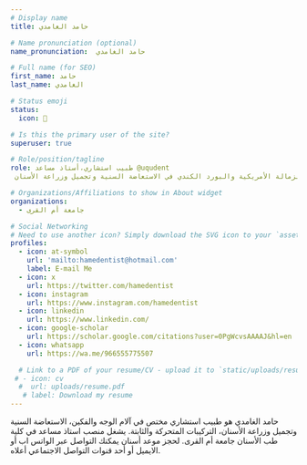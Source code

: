 ```yaml
---
# Display name
title: حامد الغامدي 

# Name pronunciation (optional)
name_pronunciation:  حامد الغامدي 

# Full name (for SEO)
first_name: حامد
last_name: الغامدي

# Status emoji
status:
  icon: 🦷

# Is this the primary user of the site?
superuser: true

# Role/position/tagline
role: طبيب استشاري،أستاذ مساعد @uqudent
 الزمالة والبورد الأمريكي في آلام الوجه والفكين. الزمالة الأمريكية والبورد الكندي في الاستعاضة السنية وتجميل وزراعة الأسنان

# Organizations/Affiliations to show in About widget
organizations:
  - جامعة أم القرى

# Social Networking
# Need to use another icon? Simply download the SVG icon to your `assets/media/icons/` folder.
profiles:
  - icon: at-symbol
    url: 'mailto:hamedentist@hotmail.com'
    label: E-mail Me
  - icon: x
    url: https://twitter.com/hamedentist
  - icon: instagram
    url: https://www.instagram.com/hamedentist
  - icon: linkedin
    url: https://www.linkedin.com/
  - icon: google-scholar
    url: https://scholar.google.com/citations?user=0PgWcvsAAAAJ&hl=en
  - icon: whatsapp
    url: https://wa.me/966555775507

  # Link to a PDF of your resume/CV - upload it to `static/uploads/resume.pdf`
 # - icon: cv
  #  url: uploads/resume.pdf
   # label: Download my resume
---
```

حامد الغامدي هو طبيب استشاري مختص في آلام الوجه والفكين، الاستعاضة السنية وتجميل وزراعة الأسنان، التركيبات المتحركة والثابتة. يشغل منصب استاذ مساعد في كلية طب الأسنان جامعة أم القرى. لحجز موعد أسنان يمكنك التواصل عبر الواتس اب أو الايميل أو أحد قنوات التواصل الاجتماعي أعلاه. 
